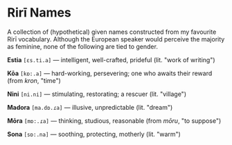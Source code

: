 # Rirī Names

A collection of (hypothetical) given names constructed from my favourite Rirī vocabulary. Although the European speaker would perceive the majority as feminine, none of the following are tied to gender.

**Estia** `[ɛs.ti.a]` — intelligent, well-crafted, prideful (lit. "work of writing")

**Kōa** `[kɒ:.a]` — hard-working, persevering; one who awaits their reward (from *kron*, "time")

**Nini** `[ni.ni]` — stimulating, restorating; a rescuer (lit. "village")

**Madora** `[ma.dɒ.ɾa]` — illusive, unpredictable (lit. "dream")

**Mōra** `[mɒ:.ɾa]` — thinking, studious, reasonable (from *mōru*, "to suppose")

**Sona** `[sɒ:.na]` — soothing, protecting, motherly (lit. "warm")
